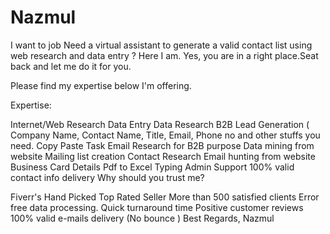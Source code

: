 # Nazmul
I want to job
Need a virtual assistant to generate a valid contact list using web research and data entry ? Here I am. Yes, you are in a right place.Seat back and let me do it for you.

 Please find my expertise below I'm offering.

Expertise:

Internet/Web Research
Data Entry
Data Research
B2B Lead Generation ( Company Name, Contact Name, Title, Email, Phone no and other stuffs you need.
Copy Paste Task
Email Research for B2B purpose
Data mining from website
Mailing list creation
Contact Research
Email hunting from website
Business Card Details
Pdf to Excel
Typing
Admin Support
100% valid contact info delivery
Why should you trust me?

Fiverr's Hand Picked Top Rated Seller
More than 500 satisfied clients
Error free data processing.
Quick turnaround time
Positive customer reviews
100% valid e-mails delivery (No bounce )
Best Regards,
Nazmul
